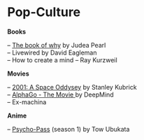 # Pop-Culture

**Books**

– [The book of why](https://www.goodreads.com/book/show/36204378-the-book-of-why?from_search=true&from_srp=true&qid=PjvAYUKMRB&rank=1) by Judea Pearl  
– Livewired by David Eagleman  
– How to create a mind – Ray Kurzweil



**Movies**

– [2001: A Space Oddysey](https://www.imdb.com/title/tt0062622/) by Stanley Kubrick  
– [AlphaGo - The Movie ](https://www.youtube.com/watch?v=WXuK6gekU1Y)by DeepMind  
– Ex-machina



**Anime**

– [Psycho-Pass](https://www.imdb.com/title/tt2379308/) \(season 1\) by Tow Ubukata

